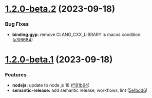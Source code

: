 # [1.2.0-beta.2](https://github.com/kuzzleio/boost-geospatial-index/compare/v1.2.0-beta.1...v1.2.0-beta.2) (2023-09-18)


### Bug Fixes

* **binding.gyp:** remove CLANG_CXX_LIBRARY is macos condition ([a3f6684](https://github.com/kuzzleio/boost-geospatial-index/commit/a3f6684f43b1cd823b2d86300d846d55f71cffe3))

# [1.2.0-beta.1](https://github.com/kuzzleio/boost-geospatial-index/compare/v1.1.2...v1.2.0-beta.1) (2023-09-18)


### Features

* **nodejs:** update to node js 18 ([f191b64](https://github.com/kuzzleio/boost-geospatial-index/commit/f191b64165b943e991412cfa1be8015beb0b1614))
* **semantic-release:** add semantic release, workflows, lint ([5e1bdd6](https://github.com/kuzzleio/boost-geospatial-index/commit/5e1bdd6d7ac5b8059834c587013cedb4e3cf3956))
